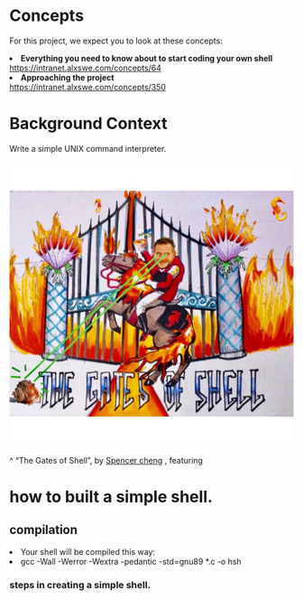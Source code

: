 # Concepts

For this project, we expect you to look at these concepts:
**<li>Everything you need to know about to start coding your own shell</li>** 
https://intranet.alxswe.com/concepts/64</li>
**<li>Approaching the project</li>**
https://intranet.alxswe.com/concepts/350

# Background Context

Write a simple UNIX command interpreter.

![](/shell.jpeg)

^ “The Gates of Shell”, by [Spencer cheng](https://twitter.com/spencerhcheng?t=DwLSuyvjkNLd7_7rHnUFwQ&s=09) , featuring 

# how to built a simple shell.

## compilation

<li>Your shell will be compiled this way:</li>

<li>gcc -Wall -Werror -Wextra -pedantic -std=gnu89 *.c -o hsh</li>


### steps in creating a simple shell.
